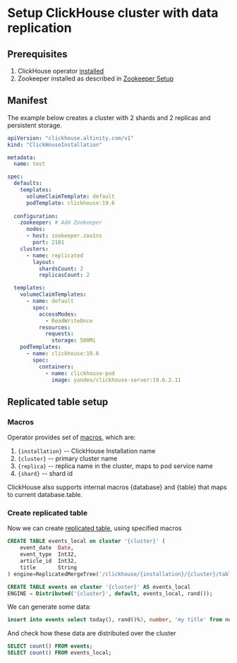 
# Setup ClickHouse cluster with data replication

## Prerequisites

1. ClickHouse operator [installed](operator_installation_details.md)
1. Zookeeper installed as described in [Zookeeper Setup](zookeeper_setup.md)


## Manifest

The example below creates a cluster with 2 shards and 2 replicas and persistent storage.

```yaml
apiVersion: "clickhouse.altinity.com/v1"
kind: "ClickHouseInstallation"

metadata:
  name: test

spec:
  defaults:
    templates: 
      volumeClaimTemplate: default
      podTemplate: clickhouse:19.6
 
  configuration:
    zookeeper: # Add Zookeeper
      nodes:
      - host: zookeeper.zoo1ns
        port: 2181
    clusters:
      - name: replicated
        layout:
          shardsCount: 2
          replicasCount: 2

  templates:
    volumeClaimTemplates:
      - name: default
        spec:
          accessModes:
            - ReadWriteOnce
          resources:
            requests:
              storage: 500Mi
    podTemplates:
      - name: clickhouse:19.6
        spec:
          containers:
            - name: clickhouse-pod
              image: yandex/clickhouse-server:19.6.2.11
```


## Replicated table setup

### Macros
Operator provides set of [macros](https://clickhouse.yandex/docs/en/operations/server_settings/settings/#macros), which are:
 1. `{installation}` -- ClickHouse Installation name
 1. `{cluster}` -- primary cluster name
 1. `{replica}` -- replica name in the cluster, maps to pod service name
 1. `{shard}` -- shard id

ClickHouse also supports internal macros {database} and {table} that maps to current database.table.

### Create replicated table

Now we can create [replicated table](https://clickhouse.yandex/docs/en/operations/table_engines/replication/), using specified macros

```sql
CREATE TABLE events_local on cluster '{cluster}' (
    event_date  Date,
    event_type  Int32,
    article_id  Int32,
    title       String
) engine=ReplicatedMergeTree('/clickhouse/{installation}/{cluster}/tables/{shard}/{database}/{table}', '{replica}', event_date, (event_type, article_id), 8192);
```

```sql
CREATE TABLE events on cluster '{cluster}' AS events_local
ENGINE = Distributed('{cluster}', default, events_local, rand());
```

We can generate some data:
```sql
insert into events select today(), rand()%3, number, 'my title' from numbers(100);
```

And check how these data are distributed over the cluster
```sql
SELECT count() FROM events;
SELECT count() FROM events_local;
```
